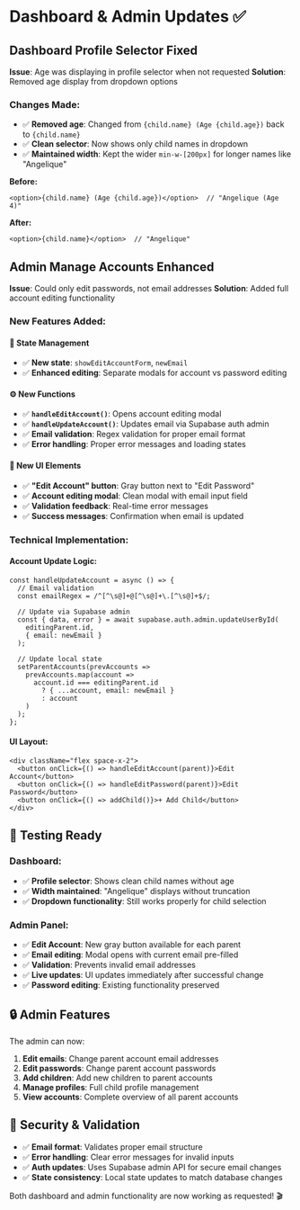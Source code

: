 # Dashboard & Admin Updates ✅

## **Dashboard Profile Selector Fixed**
**Issue**: Age was displaying in profile selector when not requested
**Solution**: Removed age display from dropdown options

### **Changes Made:**
- ✅ **Removed age**: Changed from `{child.name} (Age {child.age})` back to `{child.name}`
- ✅ **Clean selector**: Now shows only child names in dropdown
- ✅ **Maintained width**: Kept the wider `min-w-[200px]` for longer names like "Angelique"

**Before:**
```tsx
<option>{child.name} (Age {child.age})</option>  // "Angelique (Age 4)"
```

**After:**
```tsx
<option>{child.name}</option>  // "Angelique"
```

## **Admin Manage Accounts Enhanced**
**Issue**: Could only edit passwords, not email addresses
**Solution**: Added full account editing functionality

### **New Features Added:**

#### **🔧 State Management**
- ✅ **New state**: `showEditAccountForm`, `newEmail`
- ✅ **Enhanced editing**: Separate modals for account vs password editing

#### **⚙️ New Functions**
- ✅ **`handleEditAccount()`**: Opens account editing modal
- ✅ **`handleUpdateAccount()`**: Updates email via Supabase auth admin
- ✅ **Email validation**: Regex validation for proper email format
- ✅ **Error handling**: Proper error messages and loading states

#### **🎨 New UI Elements**
- ✅ **"Edit Account" button**: Gray button next to "Edit Password"
- ✅ **Account editing modal**: Clean modal with email input field
- ✅ **Validation feedback**: Real-time error messages
- ✅ **Success messages**: Confirmation when email is updated

### **Technical Implementation:**

#### **Account Update Logic:**
```tsx
const handleUpdateAccount = async () => {
  // Email validation
  const emailRegex = /^[^\s@]+@[^\s@]+\.[^\s@]+$/;
  
  // Update via Supabase admin
  const { data, error } = await supabase.auth.admin.updateUserById(
    editingParent.id,
    { email: newEmail }
  );
  
  // Update local state
  setParentAccounts(prevAccounts => 
    prevAccounts.map(account => 
      account.id === editingParent.id 
        ? { ...account, email: newEmail }
        : account
    )
  );
};
```

#### **UI Layout:**
```tsx
<div className="flex space-x-2">
  <button onClick={() => handleEditAccount(parent)}>Edit Account</button>
  <button onClick={() => handleEditPassword(parent)}>Edit Password</button>
  <button onClick={() => addChild()}>+ Add Child</button>
</div>
```

## **🧪 Testing Ready**

### **Dashboard:**
- ✅ **Profile selector**: Shows clean child names without age
- ✅ **Width maintained**: "Angelique" displays without truncation
- ✅ **Dropdown functionality**: Still works properly for child selection

### **Admin Panel:**
- ✅ **Edit Account**: New gray button available for each parent
- ✅ **Email editing**: Modal opens with current email pre-filled
- ✅ **Validation**: Prevents invalid email addresses
- ✅ **Live updates**: UI updates immediately after successful change
- ✅ **Password editing**: Existing functionality preserved

## **🔒 Admin Features**
The admin can now:
1. **Edit emails**: Change parent account email addresses
2. **Edit passwords**: Change parent account passwords  
3. **Add children**: Add new children to parent accounts
4. **Manage profiles**: Full child profile management
5. **View accounts**: Complete overview of all parent accounts

## **🎯 Security & Validation**
- ✅ **Email format**: Validates proper email structure
- ✅ **Error handling**: Clear error messages for invalid inputs
- ✅ **Auth updates**: Uses Supabase admin API for secure email changes
- ✅ **State consistency**: Local state updates to match database changes

Both dashboard and admin functionality are now working as requested! 🎬
